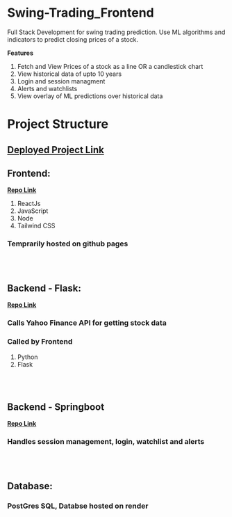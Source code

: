 # Swing-Trading_Frontend
Full Stack Development for swing trading prediction.
Use ML algorithms and indicators to predict closing prices of a stock.

<b>Features</b>
<ol>
<li>Fetch and View Prices of a stock as a line OR a candlestick chart</li>
<li>View historical data of upto 10 years</li>
<li>Login and session managment</li>
<li>Alerts and watchlists</li>
<li>View overlay of ML predictions over historical data</i>
</ol>


<h1>Project Structure </h1>
<h2> <a href="https://h58l.github.io/Swing-Trading_Frontend/"> Deployed Project Link</a></h2>
    <h2>Frontend:</h2>
        <p>
            <b>
                <a href = "https://github.com/H58L/Swing-Trading_Frontend/tree/main">Repo Link</a>
            </b>
            <ol>
                <li>ReactJs</li>
                <li>JavaScript</li>
                <li>Node</li>
                <li>Tailwind CSS</li>
            </ol>
        </p>
        <p><h3>Temprarily hosted on github pages</h3></p>
<br><br>
    <h2>Backend - Flask:</h2>
    <b>
        <a href = "https://github.com/H58L/Swing_Trading_Backend">Repo Link</a>
    </b>
    <h3>Calls Yahoo Finance API for getting stock data</h3>
    <h3>Called by Frontend</h3>
    <ol>
        <li>Python</li>
        <li>Flask</li>
    </ol>
<br><br>
    <h2>Backend - Springboot</h2>
    <b>
        <a href = "https://github.com/kaushikikhabri/swing-trading-backend-java">Repo Link</a>
    </b>
    <h3>Handles session management, login, watchlist and alerts</h3>
    <br><br>
    <h2>Database:</h2>
    <h3>PostGres SQL, Databse hosted on render</h3>
    